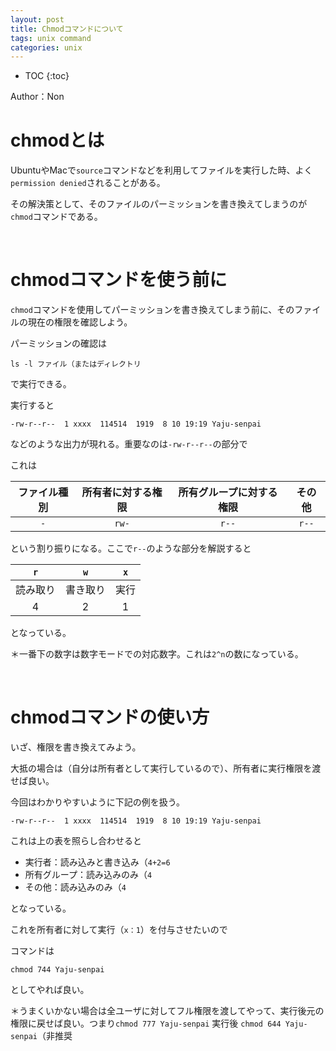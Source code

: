 ```yaml
---
layout: post
title: Chmodコマンドについて
tags: unix command
categories: unix
---
```



* TOC
{:toc}

Author：Non




# chmodとは

UbuntuやMacで`source`コマンドなどを利用してファイルを実行した時、よく`permission denied`されることがある。

その解決策として、そのファイルのパーミッションを書き換えてしまうのが`chmod`コマンドである。

<br>

# chmodコマンドを使う前に

`chmod`コマンドを使用してパーミッションを書き換えてしまう前に、そのファイルの現在の権限を確認しよう。

パーミッションの確認は

```
ls -l ファイル（またはディレクトリ
```

で実行できる。

実行すると

```
-rw-r--r--  1 xxxx  114514  1919  8 10 19:19 Yaju-senpai
```

などのような出力が現れる。重要なのは`-rw-r--r--`の部分で

これは

|ファイル種別|所有者に対する権限|所有グループに対する権限|その他|
|:---:|:---:|:---:|:---:|
|`-`|`rw-`|`r--`|`r--`|

という割り振りになる。ここで`r--`のような部分を解説すると

|`r`|`w`|`x`|
|:---:|:---:|:---:|
|読み取り|書き取り|実行|
|4|2|1|

となっている。

＊一番下の数字は数字モードでの対応数字。これは`2^n`の数になっている。

<br>

# chmodコマンドの使い方

いざ、権限を書き換えてみよう。

大抵の場合は（自分は所有者として実行しているので）、所有者に実行権限を渡せば良い。

今回はわかりやすいように下記の例を扱う。

```
-rw-r--r--  1 xxxx  114514  1919  8 10 19:19 Yaju-senpai
```

これは上の表を照らし合わせると

- 実行者：読み込みと書き込み（`4+2=6`
- 所有グループ：読み込みのみ（`4`
- その他：読み込みのみ（`4`

となっている。

これを所有者に対して実行（`x：1`）を付与させたいので

コマンドは

```
chmod 744 Yaju-senpai
```

としてやれば良い。

＊うまくいかない場合は全ユーザに対してフル権限を渡してやって、実行後元の権限に戻せば良い。つまり`chmod 777 Yaju-senpai` 実行後 `chmod 644 Yaju-senpai`（非推奨

